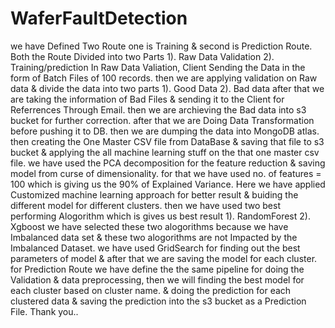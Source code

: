 # WaferFaultDetection
we have Defined Two Route one is Training & second is Prediction Route.
Both the Route Divided into two Parts    1). Raw Data Validation 2). Training/prediction
In Raw Data Valiation, Client Sending the Data in the form of Batch Files of 100 records.
then we are applying validation on Raw data & divide the data into two parts 1). Good Data  2). Bad data
after that we are taking the information of Bad Files & sending it to the Client for Referrences Through Email.
then we are archieving the Bad data into s3 bucket for further correction.
after that we are Doing Data Transformation before pushing it to DB.
then we are dumping the data into MongoDB atlas.
then creating the One Master CSV file from DataBase & saving that file to s3 bucket & applying the all machine learning stuff on the that one master csv file.
we have used the PCA decomposition for the feature reduction & saving model from curse of dimensionality.
for that we have used no. of features = 100 which is giving us the 90% of Explained Variance.
Here we have applied Customized machine learning approach for better result & buiding the different model for different clusters.
then we have used two best performing Alogorithm which is gives us best result 1). RandomForest 2). Xgboost 
we have selected these two alogorithms because we have Imbalanced data set & these two alogorithms are not Impacted by the Imbalanced Dataset.
we have used GridSearch for finding out the best parameters of model & after that we are saving the model for each cluster.
for Prediction Route we have define the the same pipeline for doing the Validation & data preprocessing, then we will finding the best model for each cluster based on cluster name.
& doing the prediction for each clustered data & saving the prediction into the s3 bucket as a Prediction File.
Thank you..
